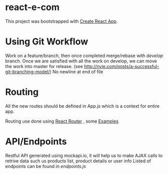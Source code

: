 # react-e-com

This project was bootstrapped with [Create React App](https://github.com/facebookincubator/create-react-app).

# Using Git Workflow

Work on a feature/branch, then once completed merge/rebase with _develop_ branch. Once we are satisfied with all the work on develop, we can move the work into master for release. (see http://nvie.com/posts/a-successful-git-branching-model/)
No newline at end of file

# Routing

All the new routes should be defined in App.js which is a context for entire app.

Routing use done using [React Router](https://reacttraining.com/react-router/)
, some [Examples](https://reacttraining.com/react-router/web/example/basic)

# API/Endpoints

Restful API generated using mockapi.io, it will help us to make AJAX calls to retrive data such us products list, product details or user info
Listed of endpoints can be found in _endpoints.js_

